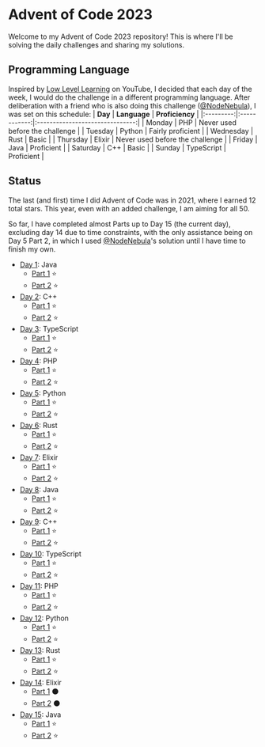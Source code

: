 
# Advent of Code 2023

Welcome to my Advent of Code 2023 repository! This is where I'll be solving the daily challenges and sharing my solutions.


## Programming Language
Inspired by [Low Level Learning](https://www.youtube.com/@LowLevelLearning) on YouTube, I decided that each day of the week, I would do the challenge in a different programming language. After deliberation with a friend who is also doing this challenge ([@NodeNebula](https://github.com/NodeNebula/)), I was set on this schedule:
|  **Day**  | **Language** |         **Proficiency**         |
|:---------:|:------------:|:-------------------------------:|
|   Monday  |      PHP     | Never used before the challenge |
|  Tuesday  |    Python    |        Fairly proficient        |
| Wednesday |     Rust     |              Basic              |
|  Thursday |    Elixir    | Never used before the challenge |
|   Friday  |     Java     |            Proficient           |
|  Saturday |      C++     |              Basic              |
|   Sunday  |  TypeScript  |            Proficient           |

## Status
The last (and first) time I did Advent of Code was in 2021, where I earned 12 total stars. This year, even with an added challenge, I am aiming for all 50.

So far, I have completed almost Parts up to Day 15 (the current day), excluding day 14 due to time constraints, with the only assistance being on Day 5 Part 2, in which I used [@NodeNebula](https://github.com/NodeNebula/)'s solution until I have time to finish my own.

- [Day 1](/day1): Java
    - [Part 1](/day1/Part1.java) ⭐
    - [Part 2](/day1/Part2.java) ⭐
- [Day 2](/day2): C++
    - [Part 1](/day2/part1.cpp) ⭐
    - [Part 2](/day2/part2.cpp) ⭐
- [Day 3](/day3): TypeScript
    - [Part 1](/day3/part1.ts) ⭐
    - [Part 2](/day3/part2.ts) ⭐
- [Day 4](/day4): PHP
    - [Part 1](/day4/part1.php) ⭐
    - [Part 2](/day4/part2.php) ⭐
- [Day 5](/day5): Python
    - [Part 1](/day5/part1.py) ⭐
    - [Part 2](/day5/part2.py) ⭐
- [Day 6](/day6): Rust
    - [Part 1](/day6/part1.rs) ⭐
    - [Part 2](/day6/part2.rs) ⭐
- [Day 7](/day7): Elixir
    - [Part 1](/day7/part1.exs) ⭐
    - [Part 2](/day7/part2.exs) ⭐
- [Day 8](/day8): Java
    - [Part 1](/day8/Part1.java) ⭐
    - [Part 2](/day8/Part2.java) ⭐
- [Day 9](/day9): C++
    - [Part 1](/day9/part1.cpp) ⭐
    - [Part 2](/day9/part2.cpp) ⭐
- [Day 10](/day10): TypeScript
    - [Part 1](/day10/part1.ts) ⭐
    - [Part 2](/day10/part2.ts) ⭐
- [Day 11](/day11): PHP
    - [Part 1](/day11/part1.php) ⭐
    - [Part 2](/day11/part2.php) ⭐
- [Day 12](/day12): Python
    - [Part 1](/day12/part1.py) ⭐
    - [Part 2](/day12/part2.py) ⭐
- [Day 13](/day13): Rust
    - [Part 1](/day13/part1.rs) ⭐
    - [Part 2](/day13/part2.rs) ⭐
- [Day 14](/day14): Elixir
    - [Part 1](/day14/part1.exs) ⚫
    - [Part 2](/day14/part2.exs) ⚫
- [Day 15](/day15): Java
    - [Part 1](/day15/part1.java) ⭐
    - [Part 2](/day15/part2.java) ⭐
